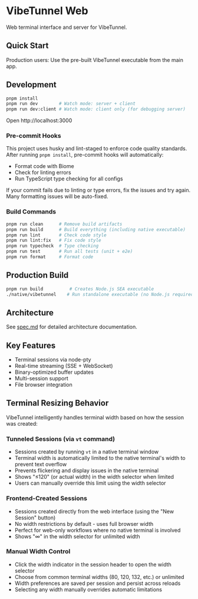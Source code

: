 # VibeTunnel Web

Web terminal interface and server for VibeTunnel.

## Quick Start

Production users: Use the pre-built VibeTunnel executable from the main app.

## Development

```bash
pnpm install
pnpm run dev        # Watch mode: server + client
pnpm run dev:client # Watch mode: client only (for debugging server)
```

Open http://localhost:3000

### Pre-commit Hooks

This project uses husky and lint-staged to enforce code quality standards. After running `pnpm install`, pre-commit hooks will automatically:

- Format code with Biome
- Check for linting errors
- Run TypeScript type checking for all configs

If your commit fails due to linting or type errors, fix the issues and try again. Many formatting issues will be auto-fixed.

### Build Commands

```bash
pnpm run clean      # Remove build artifacts
pnpm run build      # Build everything (including native executable)
pnpm run lint       # Check code style
pnpm run lint:fix   # Fix code style
pnpm run typecheck  # Type checking
pnpm run test       # Run all tests (unit + e2e)
pnpm run format     # Format code
```

## Production Build

```bash
pnpm run build          # Creates Node.js SEA executable
./native/vibetunnel    # Run standalone executable (no Node.js required)
```

## Architecture

See [spec.md](./spec.md) for detailed architecture documentation.

## Key Features

- Terminal sessions via node-pty
- Real-time streaming (SSE + WebSocket)
- Binary-optimized buffer updates
- Multi-session support
- File browser integration

## Terminal Resizing Behavior

VibeTunnel intelligently handles terminal width based on how the session was created:

### Tunneled Sessions (via `vt` command)
- Sessions created by running `vt` in a native terminal window
- Terminal width is automatically limited to the native terminal's width to prevent text overflow
- Prevents flickering and display issues in the native terminal
- Shows "≤120" (or actual width) in the width selector when limited
- Users can manually override this limit using the width selector

### Frontend-Created Sessions
- Sessions created directly from the web interface (using the "New Session" button)
- No width restrictions by default - uses full browser width
- Perfect for web-only workflows where no native terminal is involved
- Shows "∞" in the width selector for unlimited width

### Manual Width Control
- Click the width indicator in the session header to open the width selector
- Choose from common terminal widths (80, 120, 132, etc.) or unlimited
- Width preferences are saved per session and persist across reloads
- Selecting any width manually overrides automatic limitations